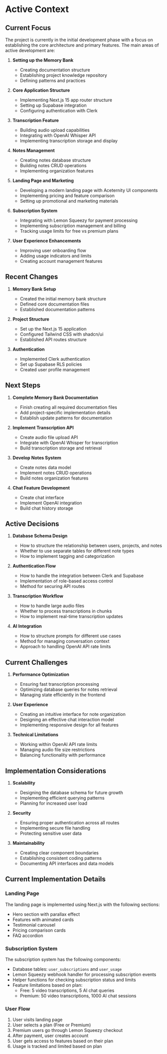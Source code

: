 # Active Context

## Current Focus

The project is currently in the initial development phase with a focus on establishing the core architecture and primary features. The main areas of active development are:

1. **Setting up the Memory Bank**
   - Creating documentation structure
   - Establishing project knowledge repository
   - Defining patterns and practices

2. **Core Application Structure**
   - Implementing Next.js 15 app router structure
   - Setting up Supabase integration
   - Configuring authentication with Clerk

3. **Transcription Feature**
   - Building audio upload capabilities
   - Integrating with OpenAI Whisper API
   - Implementing transcription storage and display

4. **Notes Management**
   - Creating notes database structure
   - Building notes CRUD operations
   - Implementing organization features

5. **Landing Page and Marketing**
   - Developing a modern landing page with Aceternity UI components
   - Implementing pricing and feature comparison
   - Setting up promotional and marketing materials

6. **Subscription System**
   - Integrating with Lemon Squeezy for payment processing
   - Implementing subscription management and billing
   - Tracking usage limits for free vs premium plans

7. **User Experience Enhancements**
   - Improving user onboarding flow
   - Adding usage indicators and limits
   - Creating account management features

## Recent Changes

1. **Memory Bank Setup**
   - Created the initial memory bank structure
   - Defined core documentation files
   - Established documentation patterns

2. **Project Structure**
   - Set up the Next.js 15 application
   - Configured Tailwind CSS with shadcn/ui
   - Established API routes structure

3. **Authentication**
   - Implemented Clerk authentication
   - Set up Supabase RLS policies
   - Created user profile management

## Next Steps

1. **Complete Memory Bank Documentation**
   - Finish creating all required documentation files
   - Add project-specific implementation details
   - Establish update patterns for documentation

2. **Implement Transcription API**
   - Create audio file upload API
   - Integrate with OpenAI Whisper for transcription
   - Build transcription storage and retrieval

3. **Develop Notes System**
   - Create notes data model
   - Implement notes CRUD operations
   - Build notes organization features

4. **Chat Feature Development**
   - Create chat interface
   - Implement OpenAI integration
   - Build chat history storage

## Active Decisions

1. **Database Schema Design**
   - How to structure the relationship between users, projects, and notes
   - Whether to use separate tables for different note types
   - How to implement tagging and categorization

2. **Authentication Flow**
   - How to handle the integration between Clerk and Supabase
   - Implementation of role-based access control
   - Method for securing API routes

3. **Transcription Workflow**
   - How to handle large audio files
   - Whether to process transcriptions in chunks
   - How to implement real-time transcription updates

4. **AI Integration**
   - How to structure prompts for different use cases
   - Method for managing conversation context
   - Approach to handling OpenAI API rate limits

## Current Challenges

1. **Performance Optimization**
   - Ensuring fast transcription processing
   - Optimizing database queries for notes retrieval
   - Managing state efficiently in the frontend

2. **User Experience**
   - Creating an intuitive interface for note organization
   - Designing an effective chat interaction model
   - Implementing responsive design for all features

3. **Technical Limitations**
   - Working within OpenAI API rate limits
   - Managing audio file size restrictions
   - Balancing functionality with performance

## Implementation Considerations

1. **Scalability**
   - Designing the database schema for future growth
   - Implementing efficient querying patterns
   - Planning for increased user load

2. **Security**
   - Ensuring proper authentication across all routes
   - Implementing secure file handling
   - Protecting sensitive user data

3. **Maintainability**
   - Creating clear component boundaries
   - Establishing consistent coding patterns
   - Documenting API interfaces and data models

## Current Implementation Details

### Landing Page

The landing page is implemented using Next.js with the following sections:
- Hero section with parallax effect
- Features with animated cards
- Testimonial carousel
- Pricing comparison cards
- FAQ accordion

### Subscription System

The subscription system has the following components:
- Database tables: `user_subscriptions` and `user_usage`
- Lemon Squeezy webhook handler for processing subscription events
- Helper functions for checking subscription status and limits
- Feature limitations based on plan:
  - Free: 5 video transcriptions, 5 AI chat queries
  - Premium: 50 video transcriptions, 1000 AI chat sessions

### User Flow

1. User visits landing page
2. User selects a plan (Free or Premium)
3. Premium users go through Lemon Squeezy checkout
4. After payment, user creates account
5. User gets access to features based on their plan
6. Usage is tracked and limited based on plan 